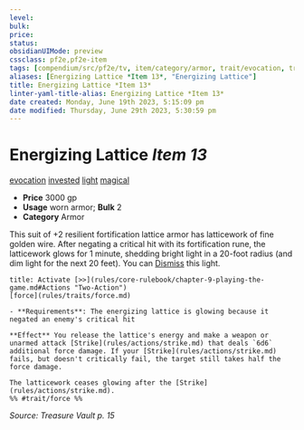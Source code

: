 ```yaml
---
level:
bulk:
price:
status:
obsidianUIMode: preview
cssclass: pf2e,pf2e-item
tags: [compendium/src/pf2e/tv, item/category/armor, trait/evocation, trait/invested, trait/light, trait/magical]
aliases: [Energizing Lattice *Item 13*, "Energizing Lattice"]
title: Energizing Lattice *Item 13*
linter-yaml-title-alias: Energizing Lattice *Item 13*
date created: Monday, June 19th 2023, 5:15:09 pm
date modified: Thursday, June 29th 2023, 5:30:59 pm
---
```


# Energizing Lattice *Item 13*

[evocation](rules/traits/evocation.md) [invested](rules/traits/invested.md) [light](rules/traits/light.md) [magical](rules/traits/magical.md)  

- **Price** 3000 gp
- **Usage** worn armor; **Bulk** 2
- **Category** Armor

This suit of +2 resilient fortification lattice armor has latticework of fine golden wire. After negating a critical hit with its fortification rune, the latticework glows for 1 minute, shedding bright light in a 20-foot radius (and dim light for the next 20 feet). You can [Dismiss](rules/actions/dismiss.md) this light.

```ad-embed-ability
title: Activate [>>](rules/core-rulebook/chapter-9-playing-the-game.md#Actions "Two-Action")
[force](rules/traits/force.md)  

- **Requirements**: The energizing lattice is glowing because it negated an enemy's critical hit

**Effect** You release the lattice's energy and make a weapon or unarmed attack [Strike](rules/actions/strike.md) that deals `6d6` additional force damage. If your [Strike](rules/actions/strike.md) fails, but doesn't critically fail, the target still takes half the force damage.

The latticework ceases glowing after the [Strike](rules/actions/strike.md).  
%% #trait/force %%
```

*Source: Treasure Vault p. 15*

